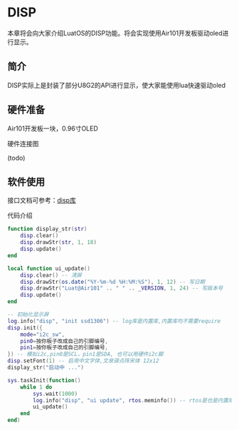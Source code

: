 # DISP

本章将会向大家介绍LuatOS的DISP功能。将会实现使用Air101开发板驱动oled进行显示。

## 简介

DISP实际上是封装了部分U8G2的API进行显示，使大家能使用lua快速驱动oled

## 硬件准备

Air101开发板一块，0.96寸OLED

硬件连接图

(todo)

## 软件使用

接口文档可参考：[disp库](https://wiki.luatos.com/api/disp.html)

代码介绍

```lua
function display_str(str)
    disp.clear()
    disp.drawStr(str, 1, 18)
    disp.update()
end

local function ui_update()
    disp.clear() -- 清屏
    disp.drawStr(os.date("%Y-%m-%d %H:%M:%S"), 1, 12) -- 写日期
    disp.drawStr("Luat@Air101" .. " " .. _VERSION, 1, 24) -- 写版本号
    disp.update()
end

-- 初始化显示屏
log.info("disp", "init ssd1306") -- log库是内置库,内置库均不需要require
disp.init({
    mode="i2c_sw",
    pin0=按你板子改成自己的引脚编号,
    pin1=按你板子改成自己的引脚编号,
}) -- 模拟i2c,pin0是SCL，pin1是SDA, 也可以用硬件i2c脚
disp.setFont(1) -- 启用中文字体,文泉驿点阵宋体 12x12
display_str("启动中 ...")

sys.taskInit(function()
    while 1 do
        sys.wait(1000)
        log.info("disp", "ui update", rtos.meminfo()) -- rtos是也是内置库
        ui_update()
    end
end)
```
